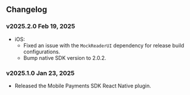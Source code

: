 ## Changelog

### v2025.2.0 Feb 19, 2025

* iOS: 
    * Fixed an issue with the `MockReaderUI` dependency for release build configurations.
    * Bump native SDK version to 2.0.2.

### v2025.1.0 Jan 23, 2025

* Released the Mobile Payments SDK React Native plugin.
